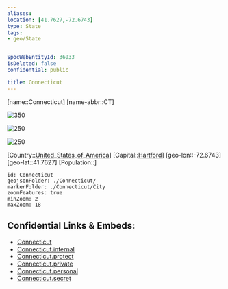 ```yaml
---
aliases: 
location: [41.7627,-72.6743]
type: State
tags:
- geo/State


SpocWebEntityId: 36033
isDeleted: false
confidential: public

title: Connecticut
---
```

[name::Connecticut]
[name-abbr::CT]

![350](geo/Continent/North-America/United_States_of_America/Connecticut/Coat_of_arms_of_Connecticut.svg)

![250](geo/Continent/North-America/United_States_of_America/Connecticut/Seal_of_Connecticut.svg)

![250](geo/Continent/North-America/United_States_of_America/Connecticut/Flag_of_Connecticut.svg)

[Country::[United_States_of_America](geo/Continent/North-America/United_States_of_America.md)]
[Capital::[Hartford](geo/Continent/North-America/United_States_of_America/Connecticut/City/Hartford.md)]
[geo-lon::-72.6743]
[geo-lat::41.7627]
[Population::]



```leaflet
id: Connecticut
geojsonFolder: ./Connecticut/
markerFolder: ./Connecticut/City
zoomFeatures: true 
minZoom: 2 
maxZoom: 18
```


## Confidential Links & Embeds: 
- [Connecticut](../../../../../_public/geo/Continent/North-America/United_States_of_America/Connecticut.md) 
- [Connecticut.internal](../../../../../_internal/geo/Continent/North-America/United_States_of_America/Connecticut.internal.md) 
- [Connecticut.protect](../../../../../_protect/geo/Continent/North-America/United_States_of_America/Connecticut.protect.md) 
- [Connecticut.private](../../../../../_private/geo/Continent/North-America/United_States_of_America/Connecticut.private.md) 
- [Connecticut.personal](../../../../../_personal/geo/Continent/North-America/United_States_of_America/Connecticut.personal.md) 
- [Connecticut.secret](../../../../../_secret/geo/Continent/North-America/United_States_of_America/Connecticut.secret.md) 

